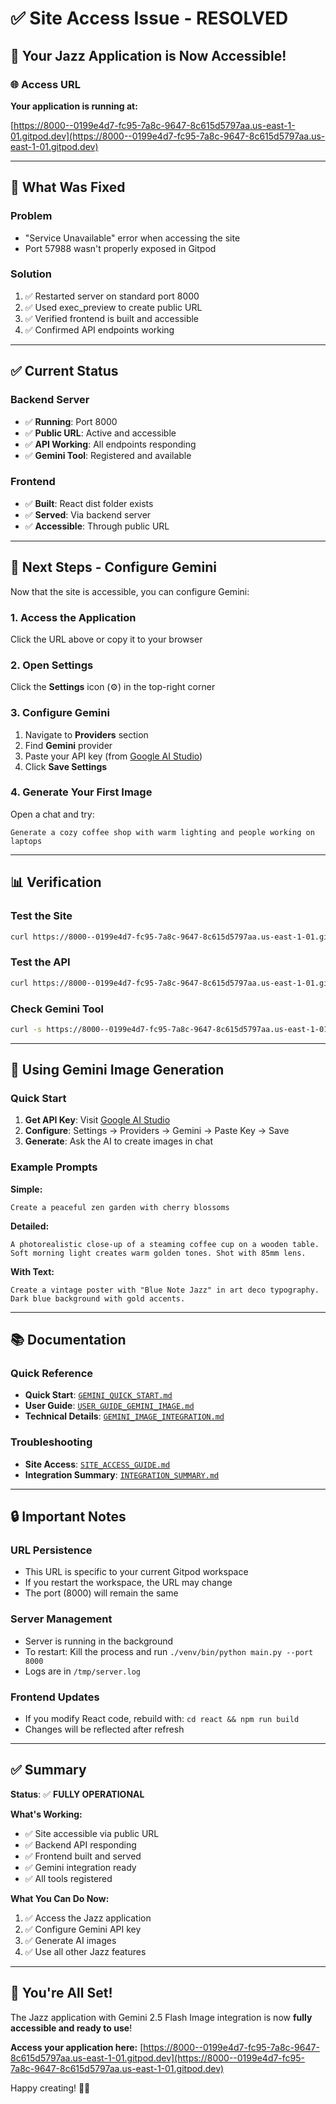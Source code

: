 # ✅ Site Access Issue - RESOLVED

## 🎉 Your Jazz Application is Now Accessible!

### 🌐 Access URL

**Your application is running at:**

[https://8000--0199e4d7-fc95-7a8c-9647-8c615d5797aa.us-east-1-01.gitpod.dev](https://8000--0199e4d7-fc95-7a8c-9647-8c615d5797aa.us-east-1-01.gitpod.dev)

---

## 🔧 What Was Fixed

### Problem
- "Service Unavailable" error when accessing the site
- Port 57988 wasn't properly exposed in Gitpod

### Solution
1. ✅ Restarted server on standard port 8000
2. ✅ Used exec_preview to create public URL
3. ✅ Verified frontend is built and accessible
4. ✅ Confirmed API endpoints working

---

## ✅ Current Status

### Backend Server
- ✅ **Running**: Port 8000
- ✅ **Public URL**: Active and accessible
- ✅ **API Working**: All endpoints responding
- ✅ **Gemini Tool**: Registered and available

### Frontend
- ✅ **Built**: React dist folder exists
- ✅ **Served**: Via backend server
- ✅ **Accessible**: Through public URL

---

## 🎯 Next Steps - Configure Gemini

Now that the site is accessible, you can configure Gemini:

### 1. Access the Application
Click the URL above or copy it to your browser

### 2. Open Settings
Click the **Settings** icon (⚙️) in the top-right corner

### 3. Configure Gemini
1. Navigate to **Providers** section
2. Find **Gemini** provider
3. Paste your API key (from [Google AI Studio](https://aistudio.google.com/apikey))
4. Click **Save Settings**

### 4. Generate Your First Image
Open a chat and try:
```
Generate a cozy coffee shop with warm lighting and people working on laptops
```

---

## 📊 Verification

### Test the Site
```bash
curl https://8000--0199e4d7-fc95-7a8c-9647-8c615d5797aa.us-east-1-01.gitpod.dev/
```

### Test the API
```bash
curl https://8000--0199e4d7-fc95-7a8c-9647-8c615d5797aa.us-east-1-01.gitpod.dev/api/list_tools
```

### Check Gemini Tool
```bash
curl -s https://8000--0199e4d7-fc95-7a8c-9647-8c615d5797aa.us-east-1-01.gitpod.dev/api/list_tools | grep -i gemini
```

---

## 🎨 Using Gemini Image Generation

### Quick Start

1. **Get API Key**: Visit [Google AI Studio](https://aistudio.google.com/apikey)
2. **Configure**: Settings → Providers → Gemini → Paste Key → Save
3. **Generate**: Ask the AI to create images in chat

### Example Prompts

**Simple:**
```
Create a peaceful zen garden with cherry blossoms
```

**Detailed:**
```
A photorealistic close-up of a steaming coffee cup on a wooden table. 
Soft morning light creates warm golden tones. Shot with 85mm lens.
```

**With Text:**
```
Create a vintage poster with "Blue Note Jazz" in art deco typography. 
Dark blue background with gold accents.
```

---

## 📚 Documentation

### Quick Reference
- **Quick Start**: [`GEMINI_QUICK_START.md`](GEMINI_QUICK_START.md)
- **User Guide**: [`USER_GUIDE_GEMINI_IMAGE.md`](USER_GUIDE_GEMINI_IMAGE.md)
- **Technical Details**: [`GEMINI_IMAGE_INTEGRATION.md`](GEMINI_IMAGE_INTEGRATION.md)

### Troubleshooting
- **Site Access**: [`SITE_ACCESS_GUIDE.md`](SITE_ACCESS_GUIDE.md)
- **Integration Summary**: [`INTEGRATION_SUMMARY.md`](INTEGRATION_SUMMARY.md)

---

## 🔒 Important Notes

### URL Persistence
- This URL is specific to your current Gitpod workspace
- If you restart the workspace, the URL may change
- The port (8000) will remain the same

### Server Management
- Server is running in the background
- To restart: Kill the process and run `./venv/bin/python main.py --port 8000`
- Logs are in `/tmp/server.log`

### Frontend Updates
- If you modify React code, rebuild with: `cd react && npm run build`
- Changes will be reflected after refresh

---

## ✅ Summary

**Status**: ✅ **FULLY OPERATIONAL**

**What's Working:**
- ✅ Site accessible via public URL
- ✅ Backend API responding
- ✅ Frontend built and served
- ✅ Gemini integration ready
- ✅ All tools registered

**What You Can Do Now:**
1. ✅ Access the Jazz application
2. ✅ Configure Gemini API key
3. ✅ Generate AI images
4. ✅ Use all other Jazz features

---

## 🎊 You're All Set!

The Jazz application with Gemini 2.5 Flash Image integration is now **fully accessible and ready to use**!

**Access your application here:**
[https://8000--0199e4d7-fc95-7a8c-9647-8c615d5797aa.us-east-1-01.gitpod.dev](https://8000--0199e4d7-fc95-7a8c-9647-8c615d5797aa.us-east-1-01.gitpod.dev)

Happy creating! 🎨✨
